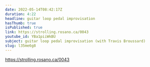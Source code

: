 ```yaml
---
date: 2022-05-14T08:42:17Z
duration: 4:22
headline: guitar loop pedal improvisation
hasThumb: true
isPublished: true
link: https://strolling.rosano.ca/0043
youtube_id: YBa1piiWkBU
subject: guitar loop pedal improvisation (with Travis Broussard)
slug: l35me6g8
---
```

https://strolling.rosano.ca/0043
